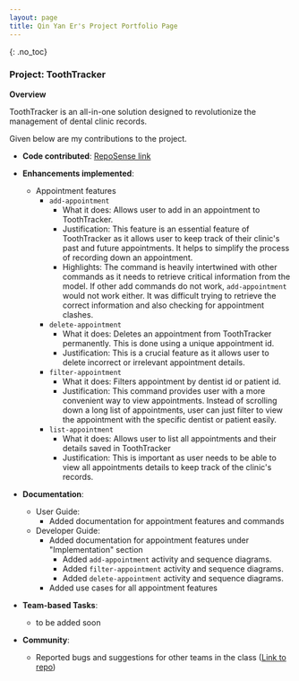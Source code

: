 ```yaml
---
layout: page
title: Qin Yan Er's Project Portfolio Page
---
```

{: .no_toc}
### Project: ToothTracker

**Overview**

ToothTracker is an all-in-one solution designed to revolutionize
the management of dental clinic records.

Given below are my contributions to the project.

* **Code contributed**: [RepoSense link](https://nus-cs2103-ay2324s1.github.io/tp-dashboard/?search=qyaner&breakdown=false&sort=groupTitle%20dsc&sortWithin=title&since=2023-09-22&timeframe=commit&mergegroup=&groupSelect=groupByRepos)

* **Enhancements implemented**:
    * Appointment features
      * `add-appointment`
        * What it does: Allows user to add in an appointment to ToothTracker.
        * Justification: This feature is an essential feature of ToothTracker as it allows user to keep track
        of their clinic's past and future appointments. It helps to simplify the process of recording down an
        appointment.
        * Highlights: The command is heavily intertwined with other commands as it needs to retrieve
        critical information from the model. If other add commands do not work, `add-appointment` would not work either.
        It was difficult trying to retrieve the correct information and also checking for appointment clashes.
      * `delete-appointment`
        * What it does: Deletes an appointment from ToothTracker permanently. This is done using a unique appointment id.
        * Justification: This is a crucial feature as it allows user to delete incorrect or irrelevant appointment details.
      * `filter-appointment`
        * What it does: Filters appointment by dentist id or patient id. 
        * Justification: This command provides user with a more convenient way to view appointments. Instead of
        scrolling down a long list of appointments, user can just filter to view the appointment with the specific
        dentist or patient easily.
      * `list-appointment`
        * What it does: Allows user to list all appointments and their details saved in ToothTracker
        * Justification: This is important as user needs to be able to view all appointments details to keep track of the clinic's records.

* **Documentation**:
    * User Guide:
        * Added documentation for appointment features and commands
    * Developer Guide:
        * Added documentation for appointment features under "Implementation" section
          * Added `add-appointment` activity and sequence diagrams.
          * Added `filter-appointment` activity and sequence diagrams.
          * Added `delete-appointment` activity and sequence diagrams.
        * Added use cases for all appointment features

* **Team-based Tasks**:
    * to be added soon

* **Community**:
    * Reported bugs and suggestions for other teams in the class ([Link to repo](https://github.com/qyaner/ped))
